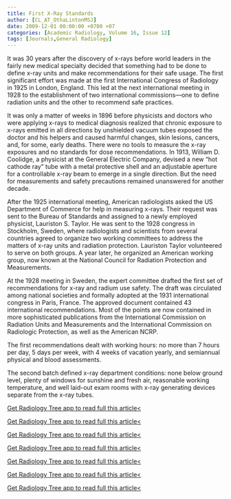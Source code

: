 ```yaml
---
title: First X-Ray Standards
author: [CL_AT_OthaLintonMSJ]
date: 2009-12-01 00:00:00 +0700 +07
categories: [Academic Radiology, Volume 16, Issue 12]
tags: [Journals,General Radiology]
---
```

It was 30 years after the discovery of x-rays before world leaders in the fairly new medical specialty decided that something had to be done to define x-ray units and make recommendations for their safe usage. The first significant effort was made at the first International Congress of Radiology in 1925 in London, England. This led at the next international meeting in 1928 to the establishment of two international commissions—one to define radiation units and the other to recommend safe practices.

It was only a matter of weeks in 1896 before physicists and doctors who were applying x-rays to medical diagnosis realized that chronic exposure to x-rays emitted in all directions by unshielded vacuum tubes exposed the doctor and his helpers and caused harmful changes, skin lesions, cancers, and, for some, early deaths. There were no tools to measure the x-ray exposures and no standards for dose recommendations. In 1913, William D. Coolidge, a physicist at the General Electric Company, devised a new “hot cathode ray” tube with a metal protective shell and an adjustable aperture for a controllable x-ray beam to emerge in a single direction. But the need for measurements and safety precautions remained unanswered for another decade.

After the 1925 international meeting, American radiologists asked the US Department of Commerce for help in measuring x-rays. Their request was sent to the Bureau of Standards and assigned to a newly employed physicist, Lauriston S. Taylor. He was sent to the 1928 congress in Stockholm, Sweden, where radiologists and scientists from several countries agreed to organize two working committees to address the matters of x-ray units and radiation protection. Lauriston Taylor volunteered to serve on both groups. A year later, he organized an American working group, now known at the National Council for Radiation Protection and Measurements.

At the 1928 meeting in Sweden, the expert committee drafted the first set of recommendations for x-ray and radium use safety. The draft was circulated among national societies and formally adopted at the 1931 international congress in Paris, France. The approved document contained 43 international recommendations. Most of the points are now contained in more sophisticated publications from the International Commission on Radiation Units and Measurements and the International Commission on Radiologic Protection, as well as the American NCRP.

The first recommendations dealt with working hours: no more than 7 hours per day, 5 days per week, with 4 weeks of vacation yearly, and semiannual physical and blood assessments.

The second batch defined x-ray department conditions: none below ground level, plenty of windows for sunshine and fresh air, reasonable working temperature, and well laid-out exam rooms with x-ray generating devices separate from the x-ray tubes.

[Get Radiology Tree app to read full this article<](https://clinicalpub.com/app)

[Get Radiology Tree app to read full this article<](https://clinicalpub.com/app)

[Get Radiology Tree app to read full this article<](https://clinicalpub.com/app)

[Get Radiology Tree app to read full this article<](https://clinicalpub.com/app)

[Get Radiology Tree app to read full this article<](https://clinicalpub.com/app)

[Get Radiology Tree app to read full this article<](https://clinicalpub.com/app)

[Get Radiology Tree app to read full this article<](https://clinicalpub.com/app)